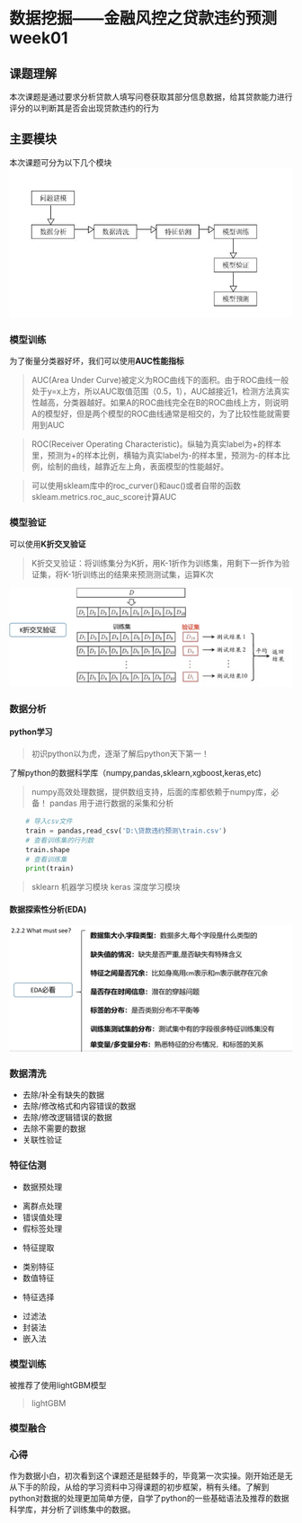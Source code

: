 # 数据挖掘——金融风控之贷款违约预测week01

## 课题理解

本次课题是通过要求分析贷款人填写问卷获取其部分信息数据，给其贷款能力进行评分的以判断其是否会出现贷款违约的行为

## 主要模块

本次课题可分为以下几个模块  
![amatar](https://github.com/final-Effort/laon_default_forecast/blob/master/weekly_report/src/module.jpg)

### 模型训练

为了衡量分类器好坏，我们可以使用**AUC性能指标**
> AUC(Area Under Curve)被定义为ROC曲线下的面积。由于ROC曲线一般处于y=x上方，所以AUC取值范围（0.5，1），AUC越接近1，检测方法真实性越高，分类器越好。如果A的ROC曲线完全在B的ROC曲线上方，则说明A的模型好，但是两个模型的ROC曲线通常是相交的，为了比较性能就需要用到AUC

> ROC(Receiver Operating Characteristic)。纵轴为真实label为+的样本里，预测为+的样本比例，横轴为真实label为-的样本里，预测为-的样本比例，绘制的曲线，越靠近左上角，表面模型的性能越好。

> 可以使用skleam库中的roc_curver()和auc()或者自带的函数skleam.metrics.roc_auc_score计算AUC

### 模型验证

可以使用**K折交叉验证**

> K折交叉验证：将训练集分为K折，用K-1折作为训练集，用剩下一折作为验证集，将K-1折训练出的结果来预测测试集，运算K次

![amatar](https://github.com/final-Effort/laon_default_forecast/blob/master/weekly_report/src/K_fold.jpg)

### 数据分析

#### python学习
> 初识python以为虎，逐渐了解后python天下第一！

了解python的数据科学库（numpy,pandas,sklearn,xgboost,keras,etc)
> numpy高效处理数据，提供数组支持，后面的库都依赖于numpy库，必备！
> pandas 用于进行数据的采集和分析

```python
	# 导入csv文件
	train = pandas,read_csv('D:\贷款违约预测\train.csv')   
	# 查看训练集的行列数
	train.shape
	# 查看训练集
	print(train)
```

> sklearn 机器学习模块
> keras 深度学习模块

#### 数据探索性分析(EDA)  
![amatar](https://github.com/final-Effort/laon_default_forecast/blob/master/weekly_report/src/EDA.jpg)  


### 数据清洗  
 - 去除/补全有缺失的数据
 - 去除/修改格式和内容错误的数据
 - 去除/修改逻辑错误的数据
 - 去除不需要的数据
 - 关联性验证
 
### 特征估测  
 - 数据预处理
  * 离群点处理
  * 错误值处理
  * 假标签处理
 - 特征提取
  * 类别特征
  * 数值特征
 - 特征选择
  * 过滤法
  * 封装法
  * 嵌入法
  
### 模型训练
被推荐了使用lightGBM模型
> lightGBM

### 模型融合

### 心得
作为数据小白，初次看到这个课题还是挺棘手的，毕竟第一次实操。刚开始还是无从下手的阶段，从给的学习资料中习得课题的初步框架，稍有头绪。了解到python对数据的处理更加简单方便，自学了python的一些基础语法及推荐的数据科学库，并分析了训练集中的数据。
